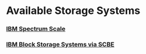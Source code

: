 # Available Storage Systems 

### [IBM Spectrum Scale](ibm-spectrum-scale.md)

### [IBM Block Storage Systems via SCBE](ibm-block-storage-via-scbe.md)

